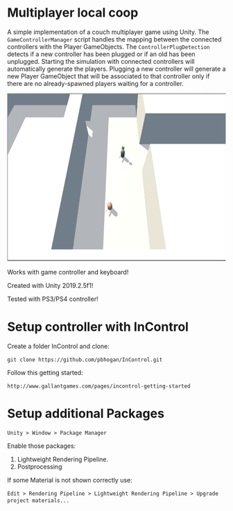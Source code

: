 # Multiplayer local coop
A simple implementation of a couch multiplayer game using Unity.
The `GameControllerManager` script handles the mapping between the connected controllers with the Player GameObjects.
The `ControllerPlugDetection` detects if a new controller has been plugged or if an old has been unplugged.
Starting the simulation with connected controllers will automatically generate the players.
Plugging a new controller will generate a new Player GameObject that will be associated to that controller only if there are no already-spawned players waiting for a controller.

<img src="https://raw.githubusercontent.com/endosama/unity-couch-multiplayer-base/master/preview.png" alt="Preview" width="654" height="387"/>

Works with game controller and keyboard!

Created with Unity 2019.2.5f1!

Tested with PS3/PS4 controller!

# Setup controller with InControl
Create a folder InControl and clone:
```
git clone https://github.com/pbhogan/InControl.git
```

Follow this getting started:
```
http://www.gallantgames.com/pages/incontrol-getting-started
```


# Setup additional Packages

```
Unity > Window > Package Manager
```
Enable those packages:
 1. Lightweight Rendering Pipeline.
 2. Postprocessing
 
If some Material is not shown correctly use:
```
Edit > Rendering Pipeline > Lightweight Rendering Pipeline > Upgrade project materials...
```

